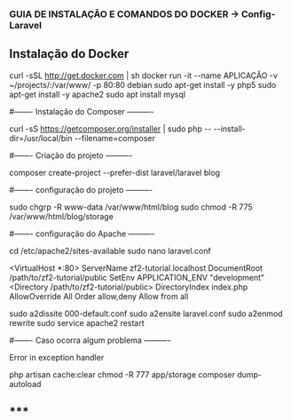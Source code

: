 ### GUIA DE INSTALAÇÃO E COMANDOS DO DOCKER -> Config-Laravel

## Instalação do Docker 

curl -sSL http://get.docker.com | sh
docker run -it --name APLICAÇÂO -v ~/projects/:/var/www/ -p 80:80 debian
sudo apt-get install -y php5
sudo apt-get install -y apache2
sudo apt install mysql

#——- Instalação do Composer ———-

curl -sS https://getcomposer.org/installer | sudo php -- --install-dir=/usr/local/bin --filename=composer


#——- Criação do projeto ———-

composer create-project --prefer-dist laravel/laravel blog

#——- configuração do projeto ———-

sudo chgrp -R www-data /var/www/html/blog
sudo chmod -R 775 /var/www/html/blog/storage

#——- configuração do Apache ———-

cd /etc/apache2/sites-available
sudo nano laravel.conf

<VirtualHost *:80>
     ServerName zf2-tutorial.localhost
     DocumentRoot /path/to/zf2-tutorial/public
     SetEnv APPLICATION_ENV "development"
     <Directory /path/to/zf2-tutorial/public>
         DirectoryIndex index.php
         AllowOverride All
         Order allow,deny
         Allow from all
     </Directory>
 </VirtualHost>

sudo a2dissite 000-default.conf
sudo a2ensite laravel.conf
sudo a2enmod rewrite
sudo service apache2 restart



#——- Caso ocorra algum problema ———-

Error in exception handler

php artisan cache:clear 
chmod -R 777 app/storage 
composer dump-autoload



## ***
